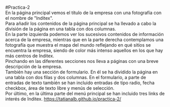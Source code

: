 #Practica-2
<br>
En la página principal vemos el título de la empresa con una fotografía con el nombre de "Inditex".
<br>Para añadir los contenidos de la página principal se ha llevado a cabo la división de la página en una tabla con dos columnas.
<br> En la parte izquierda podemos ver los sucesivos contenidos de información acerca de la empresa, mientras que en la parte derecha contemplamos una fotografía que muestra el mapa del mundo reflejando en qué sitios se encuentra la empresa, siendo de color más intenso aquellos en los que hay más centros de Inditex.
<br>Pinchando en las diferentes secciones nos lleva a páginas con una breve descripción de la empresa.
<br>También hay una sección de formulario. En él se ha dividido la página en una tabla con dos filas y dos columnas. En el formulario, a parte de entradas de texto también se han incluido entradas de tipo radio, fecha checkbox, área de texto libre y menús de selección.
<br> Por último, en la última parte del menú principal se han incluido tres links de interés de Inditex.
https://tatianalb.github.io/practica-2/
